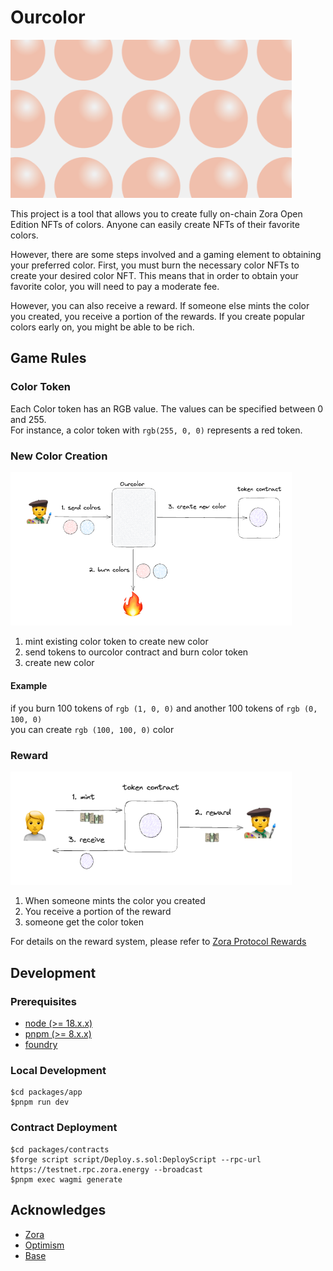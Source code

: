# Ourcolor

<img width="450" alt="screenshot" src="https://raw.githubusercontent.com/0xrhsmt/ourcolor/main/docs/assets/ourcolor.png">

This project is a tool that allows you to create fully on-chain Zora Open Edition NFTs of colors.
Anyone can easily create NFTs of their favorite colors.

However, there are some steps involved and a gaming element to obtaining your preferred color.
First, you must burn the necessary color NFTs to create your desired color NFT.
This means that in order to obtain your favorite color, you will need to pay a moderate fee.

However, you can also receive a reward.
If someone else mints the color you created, you receive a portion of the rewards.
If you create popular colors early on, you might be able to be rich.

## Game Rules

### Color Token

Each Color token has an RGB value. The values can be specified between 0 and 255.<br>
For instance, a color token with `rgb(255, 0, 0)` represents a red token.

### New Color Creation

<img width="450" alt="screenshot" src="https://raw.githubusercontent.com/0xrhsmt/ourcolor/main/docs/assets/newcolor.png">

1. mint existing color token to create new color
2. send tokens to ourcolor contract and burn color token
3. create new color

#### Example

if you burn 100 tokens of  `rgb (1, 0, 0)` and another 100 tokens of `rgb (0, 100, 0)` <br>
you can create `rgb (100, 100, 0)` color

### Reward

<img width="450" alt="screenshot" src="https://raw.githubusercontent.com/0xrhsmt/ourcolor/main/docs/assets/rewards.png">


1. When someone mints the color you created
2. You receive a portion of the reward
3. someone get the color token

For details on the reward system, please refer to [Zora Protocol Rewards](https://docs.zora.co/docs/smart-contracts/creator-tools/rewards)

## Development

### Prerequisites

* [node (>= 18.x.x)](https://nodejs.org/en)
* [pnpm (>= 8.x.x)](https://pnpm.io/)
* [foundry](https://book.getfoundry.sh/)

### Local Development

```
$cd packages/app
$pnpm run dev
```

### Contract Deployment


```
$cd packages/contracts
$forge script script/Deploy.s.sol:DeployScript --rpc-url https://testnet.rpc.zora.energy --broadcast
$pnpm exec wagmi generate 
```

## Acknowledges

* [Zora](zora.co)
* [Optimism](https://www.optimism.io/)
* [Base](https://base.org/)